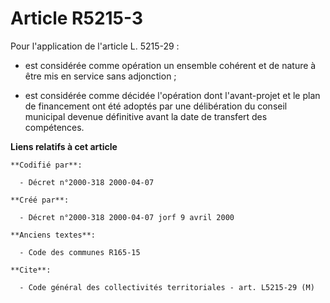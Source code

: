 # Article R5215-3

Pour l'application de l'article L. 5215-29 :

- est considérée comme opération un ensemble cohérent et de nature à être mis en service sans adjonction ;

- est considérée comme décidée l'opération dont l'avant-projet et le plan de financement ont été adoptés par une délibération
du conseil municipal devenue définitive avant la date de transfert des compétences.

**Liens relatifs à cet article**

	**Codifié par**:

	  - Décret n°2000-318 2000-04-07

	**Créé par**:

	  - Décret n°2000-318 2000-04-07 jorf 9 avril 2000

	**Anciens textes**:

	  - Code des communes R165-15

	**Cite**:

	  - Code général des collectivités territoriales - art. L5215-29 (M)

